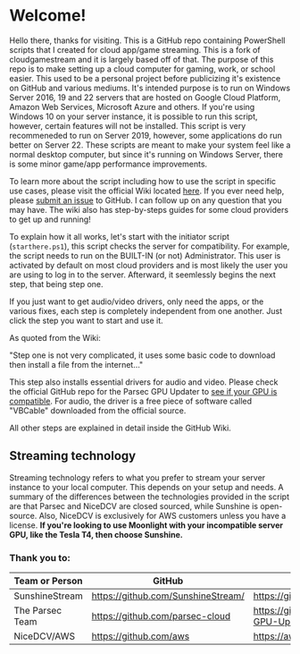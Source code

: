 # Welcome!
Hello there, thanks for visiting. This is a GitHub repo containing PowerShell scripts that I created for cloud app/game streaming. This is a fork of cloudgamestream and it is largely based off of that. The purpose of this repo is to make setting up a cloud computer for gaming, work, or school easier. This used to be a personal project before publicizing it's existence on GitHub and various mediums. It's intended purpose is to run on Windows Server 2016, 19 and 22 servers that are hosted on Google Cloud Platform, Amazon Web Services, Microsoft Azure and others. If you're using Windows 10 on your server instance, it is possible to run this script, however, certain features will not be installed. This script is very recommeneded to run on Server 2019, however, some applications do run better on Server 22. These scripts are meant to make your system feel like a normal desktop computer, but since it's running on Windows Server, there is some minor game/app performance improvements.  

To learn more about the script including how to use the script in specific use cases, please visit the official Wiki located [here](https://github.com/nonsensemaker/cloudopenstream/wiki). If you ever need help, please [submit an issue](https://github.com/nonsensemaker/cloudopenstream/issues) to GitHub. I can follow up on any question that you may have. The wiki also has step-by-steps guides for some cloud providers to get up and running!

To explain how it all works, let's start with the initiator script (`starthere.ps1`), this script checks the server for compatibility. For example, the script needs to run on the BUILT-IN (or not) Administrator. This user is activated by default on most cloud providers and is most likely the user you are using to log in to the server. Afterward, it seemlessly begins the next step, that being step one. 

If you just want to get audio/video drivers, only need the apps, or the various fixes, each step is completely independent from one another. Just click the step you want to start and use it. 

As quoted from the Wiki:

"Step one is not very complicated, it uses some basic code to download then install a file from the internet..."

This step also installs essential drivers for audio and video. Please check the official GitHub repo for the Parsec GPU Updater to [see if your GPU is compatible](https://github.com/parsec-cloud/Cloud-GPU-Updater). For audio, the driver is a free piece of software called "VBCable" downloaded from the official source. 

All other steps are explained in detail inside the GitHub Wiki. 

## Streaming technology
Streaming technology refers to what you prefer to stream your server instance to your local computer. This depends on your setup and needs. A summary of the differences between the technologies provided in the script are that Parsec and NiceDCV are closed sourced, while Sunshine is open-source. Also, NiceDCV is exclusively for AWS customers unless you have a license. **If you're looking to use Moonlight with your incompatible server GPU, like the Tesla T4, then choose Sunshine.**

### Thank you to: 
| Team or Person  | GitHub                             | Project                                                                |
|-----------------|------------------------------------|------------------------------------------------------------------------|
| SunshineStream  | https://github.com/SunshineStream/ | https://github.com/SunshineStream/Sunshine                             |
| The Parsec Team | https://github.com/parsec-cloud    | https://github.com/parsec-cloud/Cloud-GPU-Updater / https://parsec.app |
| NiceDCV/AWS     | https://github.com/aws             | https://aws.amazon.com/hpc/dcv/                                        |
